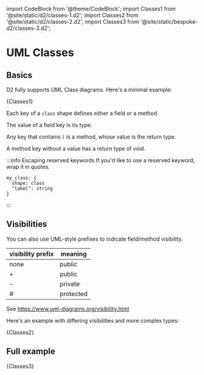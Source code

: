 import CodeBlock from '@theme/CodeBlock';
import Classes1 from '@site/static/d2/classes-1.d2';
import Classes2 from '@site/static/d2/classes-2.d2';
import Classes3 from '@site/static/bespoke-d2/classes-3.d2';

# UML Classes

## Basics

D2 fully supports UML Class diagrams. Here's a minimal example:

<CodeBlock className="language-d2">
    {Classes1}
</CodeBlock>

<div className="embedSVG" dangerouslySetInnerHTML={{__html: require('@site/static/img/generated/classes-1.svg2')}}></div>

Each key of a `class` shape defines either a field or a method.

The value of a field key is its type.

Any key that contains `(` is a method, whose value is the return type.

A method key without a value has a return type of void.

:::info Escaping reserved keywords
If you'd like to use a reserved keyword, wrap it in quotes.

```d2
my_class: {
  shape: class
  "label": string
}
```
:::

## Visibilities

You can also use UML-style prefixes to indicate field/method visibility.

| visibility prefix | meaning   |
| ----------------- | --------- |
| none              | public    |
| +                 | public    |
| -                 | private   |
| #                 | protected |

See https://www.uml-diagrams.org/visibility.html

Here's an example with differing visibilities and more complex types:

<CodeBlock className="language-d2">
    {Classes2}
</CodeBlock>

<div className="embedSVG" dangerouslySetInnerHTML={{__html: require('@site/static/img/generated/classes-2.svg2')}}></div>

## Full example

<CodeBlock className="language-d2" layout="elk">
    {Classes3}
</CodeBlock>

<div className="embedSVG" dangerouslySetInnerHTML={{__html: require('@site/static/img/generated/classes-3.svg2')}}></div>
